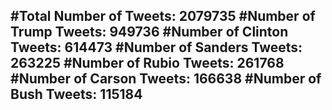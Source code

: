 #Total Number of Tweets: 2079735 
#Number of Trump Tweets: 949736
#Number of Clinton Tweets: 614473
#Number of Sanders Tweets: 263225
#Number of Rubio Tweets: 261768
#Number of Carson Tweets: 166638
#Number of Bush Tweets: 115184
---

